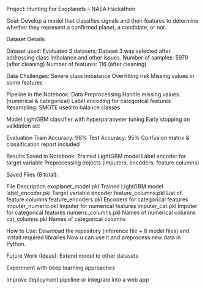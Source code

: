 Project: Hunting For Exoplanets – NASA Hackathon

Goal:
Develop a model that classifies signals and their features to determine whether they represent
a confirmed planet, a candidate, or not.

Dataset Details:

Dataset used:
Evaluated 3 datasets; Dataset 3 was selected after addressing class imbalance and other issues.
Number of samples: 5979 (after cleaning)
Number of features: 116 (after cleaning)

Data Challenges:
Severe class imbalance
Overfitting risk
Missing values in some features

Pipeline in the Notebook:
Data Preprocessing
Handle missing values (numerical & categorical)
Label encoding for categorical features
Resampling:
SMOTE used to balance classes

Model
LightGBM classifier with hyperparameter tuning
Early stopping on validation set

Evaluation
Train Accuracy: 98%
Test Accuracy: 95%
Confusion matrix & classification report included

Results Saved in Notebook:
Trained LightGBM model
Label encoder for target variable
Preprocessing objects (imputers, encoders, feature columns)

Saved Files (8 total):

File	Description
exoplanet_model.pkl	Trained LightGBM model
label_encoder.pkl	Target variable encoder
feature_columns.pkl	List of feature columns
feature_encoders.pkl	Encoders for categorical features
imputer_numeric.pkl	Imputer for numerical features
imputer_cat.pkl	Imputer for categorical features
numeric_columns.pkl	Names of numerical columns
cat_columns.pkl	Names of categorical columns

How to Use:
Download the repository (inference file + 8 model files) and install required libraries
Now u can use it and preprocess new data in Python.

Future Work (Ideas):
Extend model to other datasets

Experiment with deep learning approaches

Improve deployment pipeline or integrate into a web app
